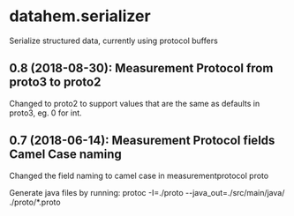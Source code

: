 # datahem.serializer
Serialize structured data, currently using protocol buffers

## 0.8 (2018-08-30): Measurement Protocol from proto3 to proto2 
Changed to proto2 to support values that are the same as defaults in proto3, eg. 0 for int.

## 0.7 (2018-06-14): Measurement Protocol fields Camel Case naming
Changed the field naming to camel case in measurementprotocol proto

Generate java files by running:
protoc -I=./proto --java_out=./src/main/java/ ./proto/*.proto